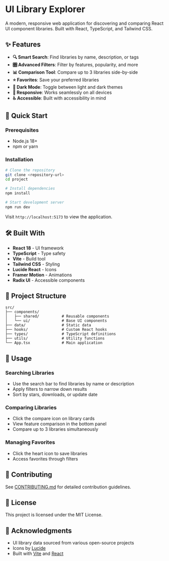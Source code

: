 # UI Library Explorer

A modern, responsive web application for discovering and comparing React UI component libraries. Built with React, TypeScript, and Tailwind CSS.

## ✨ Features

- **🔍 Smart Search**: Find libraries by name, description, or tags
- **🎛️ Advanced Filters**: Filter by features, popularity, and more
- **📊 Comparison Tool**: Compare up to 3 libraries side-by-side
- **⭐ Favorites**: Save your preferred libraries
- **🌙 Dark Mode**: Toggle between light and dark themes
- **📱 Responsive**: Works seamlessly on all devices
- **♿ Accessible**: Built with accessibility in mind

## 🚀 Quick Start

### Prerequisites

- Node.js 18+ 
- npm or yarn

### Installation

```bash
# Clone the repository
git clone <repository-url>
cd project

# Install dependencies
npm install

# Start development server
npm run dev
```

Visit `http://localhost:5173` to view the application.

## 🛠️ Built With

- **React 18** - UI framework
- **TypeScript** - Type safety
- **Vite** - Build tool
- **Tailwind CSS** - Styling
- **Lucide React** - Icons
- **Framer Motion** - Animations
- **Radix UI** - Accessible components

## 📁 Project Structure

```
src/
├── components/
│   ├── shared/          # Reusable components
│   └── ui/              # Base UI components
├── data/                # Static data
├── hooks/               # Custom React hooks
├── types/               # TypeScript definitions
├── utils/               # Utility functions
└── App.tsx              # Main application
```

## 🎯 Usage

### Searching Libraries
- Use the search bar to find libraries by name or description
- Apply filters to narrow down results
- Sort by stars, downloads, or update date

### Comparing Libraries
- Click the compare icon on library cards
- View feature comparison in the bottom panel
- Compare up to 3 libraries simultaneously

### Managing Favorites
- Click the heart icon to save libraries
- Access favorites through filters

## 🤝 Contributing

See [CONTRIBUTING.md](./CONTRIBUTING.md) for detailed contribution guidelines.

## 📄 License

This project is licensed under the MIT License.

## 🙏 Acknowledgments

- UI library data sourced from various open-source projects
- Icons by [Lucide](https://lucide.dev/)
- Built with [Vite](https://vitejs.dev/) and [React](https://reactjs.org/)